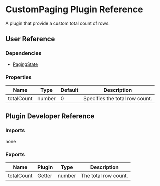 # CustomPaging Plugin Reference

A plugin that provide a custom total count of rows.

## User Reference

### Dependencies

- [PagingState](paging-state.md)

### Properties

Name | Type | Default | Description
-----|------|---------|------------
totalCount | number | 0 | Specifies the total row count.

## Plugin Developer Reference

### Imports

none

### Exports

Name | Plugin | Type | Description
-----|--------|------|------------
totalCount | Getter | number | The total row count.
